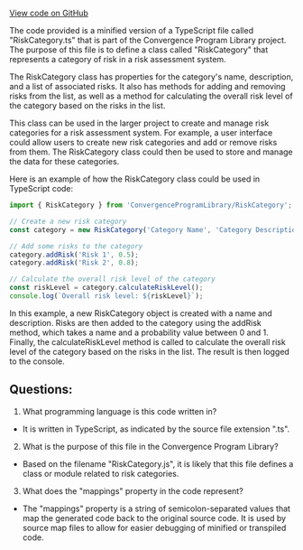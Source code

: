 [View code on GitHub](https://github.com/convergence-rfq/convergence-program-library/rfq/js/generated/types/RiskCategory.js.map)

The code provided is a minified version of a TypeScript file called "RiskCategory.ts" that is part of the Convergence Program Library project. The purpose of this file is to define a class called "RiskCategory" that represents a category of risk in a risk assessment system. 

The RiskCategory class has properties for the category's name, description, and a list of associated risks. It also has methods for adding and removing risks from the list, as well as a method for calculating the overall risk level of the category based on the risks in the list. 

This class can be used in the larger project to create and manage risk categories for a risk assessment system. For example, a user interface could allow users to create new risk categories and add or remove risks from them. The RiskCategory class could then be used to store and manage the data for these categories. 

Here is an example of how the RiskCategory class could be used in TypeScript code:

```typescript
import { RiskCategory } from 'ConvergenceProgramLibrary/RiskCategory';

// Create a new risk category
const category = new RiskCategory('Category Name', 'Category Description');

// Add some risks to the category
category.addRisk('Risk 1', 0.5);
category.addRisk('Risk 2', 0.8);

// Calculate the overall risk level of the category
const riskLevel = category.calculateRiskLevel();
console.log(`Overall risk level: ${riskLevel}`);
```

In this example, a new RiskCategory object is created with a name and description. Risks are then added to the category using the addRisk method, which takes a name and a probability value between 0 and 1. Finally, the calculateRiskLevel method is called to calculate the overall risk level of the category based on the risks in the list. The result is then logged to the console.
## Questions: 
 1. What programming language is this code written in?
- It is written in TypeScript, as indicated by the source file extension ".ts".

2. What is the purpose of this file in the Convergence Program Library?
- Based on the filename "RiskCategory.js", it is likely that this file defines a class or module related to risk categories.

3. What does the "mappings" property in the code represent?
- The "mappings" property is a string of semicolon-separated values that map the generated code back to the original source code. It is used by source map files to allow for easier debugging of minified or transpiled code.